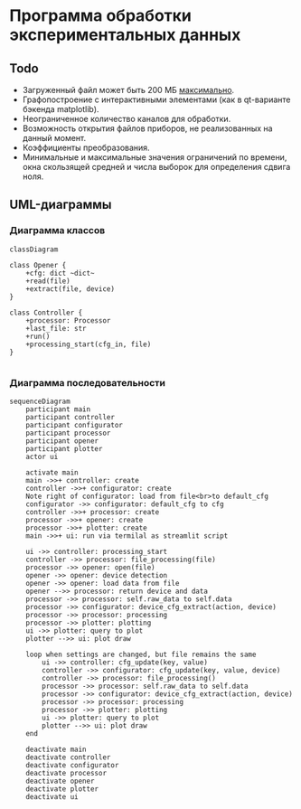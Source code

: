# Программа обработки экспериментальных данных

## Todo

- Загруженный файл может быть 200 МБ [максимально](https://docs.streamlit.io/library/api-reference/widgets/st.file_uploader).
- Графопостроение с интерактивными элементами (как в qt-варианте бэкенда matplotlib).
- Неограниченное количество каналов для обработки.
- Возможность открытия файлов приборов, не реализованных на данный момент.
- Коэффициенты преобразования.
- Минимальные и максимальные значения ограничений по времени, окна скользящей средней и числа выборок для определения сдвига ноля.

## UML-диаграммы

### Диаграмма классов

```mermaid
classDiagram

class Opener {
	+cfg: dict ~dict~
	+read(file)
	+extract(file, device)
}

class Controller {
	+processor: Processor
	+last_file: str
	+run()
	+processing_start(cfg_in, file)
}


```

### Диаграмма последовательности

```mermaid
sequenceDiagram
    participant main
    participant controller
	participant configurator
	participant processor
	participant opener
	participant plotter
	actor ui

    activate main
    main ->>+ controller: create
    controller ->>+ configurator: create
    Note right of configurator: load from file<br>to default_cfg
    configurator ->> configurator: default_cfg to cfg
    controller ->>+ processor: create
    processor ->>+ opener: create
    processor ->>+ plotter: create
    main ->>+ ui: run via termilal as streamlit script

    ui ->> controller: processing_start
    controller ->> processor: file_processing(file)
    processor ->> opener: open(file)
    opener ->> opener: device detection
    opener ->> opener: load data from file
    opener -->> processor: return device and data
    processor ->> processor: self.raw_data to self.data
    processor ->> configurator: device_cfg_extract(action, device)
    processor ->> processor: processing
    processor ->> plotter: plotting
    ui ->> plotter: query to plot
    plotter -->> ui: plot draw

    loop when settings are changed, but file remains the same
    	ui ->> controller: cfg_update(key, value)
    	controller ->> configurator: cfg_update(key, value, device)
    	controller ->> processor: file_processing()
    	processor ->> processor: self.raw_data to self.data
    	processor ->> configurator: device_cfg_extract(action, device)
    	processor ->> processor: processing
    	processor ->> plotter: plotting
    	ui ->> plotter: query to plot
    	plotter -->> ui: plot draw
    end

    deactivate main
    deactivate controller
	deactivate configurator
	deactivate processor
	deactivate opener
	deactivate plotter
	deactivate ui
```